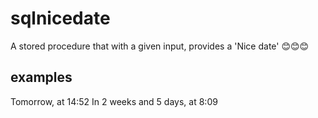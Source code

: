 # sqlnicedate
A stored procedure that with a given input, provides a 'Nice date' 😊😊😊

## examples 
Tomorrow, at 14:52
In 2 weeks and 5 days, at 8:09
